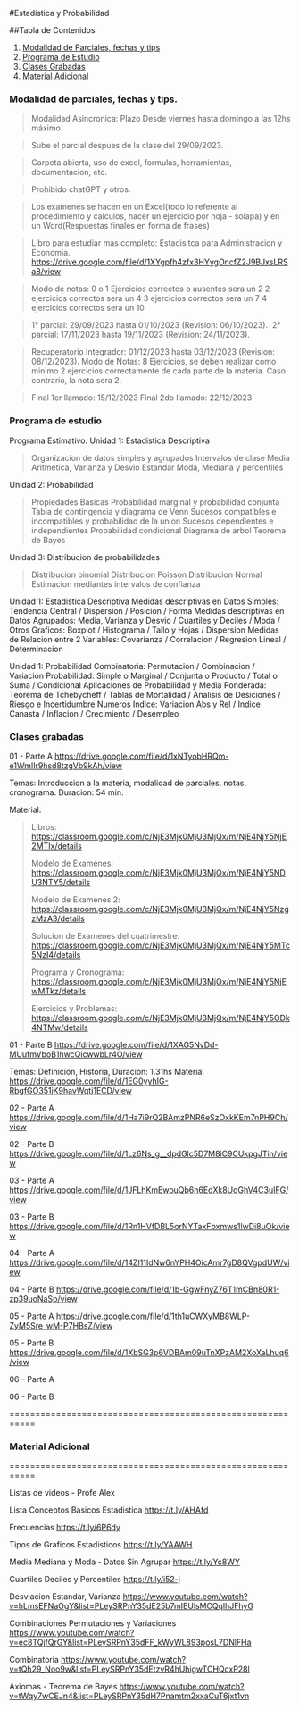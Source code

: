 #Estadistica y Probabilidad

##Tabla de Contenidos

1.  [Modalidad de Parciales, fechas y tips](#modalidad-de-parciales-fechas-y-tips)
2.  [Programa de Estudio](#programa-de-estudio)
3.	[Clases Grabadas](#clases-grabadas)
4.  [Material Adicional](#material-adicional)

### Modalidad de parciales, fechas y tips.
>Modalidad Asincronica: Plazo Desde viernes hasta domingo a las 12hs máximo. 

>Sube el parcial despues de la clase del 29/09/2023.

>Carpeta abierta, uso de excel, formulas, herramientas, documentacion, etc.

>Prohibido chatGPT y otros.

>Los examenes se hacen en un Excel(todo lo referente al procedimiento y calculos, hacer un ejercicio por hoja - solapa) y en un Word(Respuestas finales en forma de frases)

>Libro para estudiar mas completo: Estadisitca para Administracion y Economia.
https://drive.google.com/file/d/1XYgpfh4zfx3HYygOncfZ2J9BJxsLRSa8/view

>Modo de notas:
0 o 1 Ejercicios correctos o ausentes sera un 2
2 ejercicios correctos sera un 4
3 ejercicios correctos sera un 7
4 ejercicios correctos sera un 10


>1° parcial: 29/09/2023 hasta 01/10/2023 (Revision: 06/10/2023). 
>2° parcial: 17/11/2023 hasta 19/11/2023 (Revision: 24/11/2023).

>Recuperatorio Integrador: 01/12/2023 hasta 03/12/2023 (Revision: 08/12/2023).
>Modo de Notas:
8 Ejercicios, se deben realizar como minimo 2 ejercicios correctamente de cada parte de la materia. Caso contrario, la nota sera 2.

>Final 1er llamado: 15/12/2023
>Final 2do llamado: 22/12/2023

### Programa de estudio

Programa Estimativo:
Unidad 1: Estadistica Descriptiva
>Organizacion de datos simples y agrupados
>Intervalos de clase
>Media Aritmetica, Varianza y Desvio Estandar
>Moda, Mediana y percentiles

Unidad 2: Probabilidad
>Propiedades Basicas
>Probabilidad marginal y probabilidad conjunta
>Tabla de contingencia y diagrama de Venn
>Sucesos compatibles e incompatibles y probabilidad de la union
>Sucesos dependientes e independientes
>Probabilidad condicional
>Diagrama de arbol
>Teorema de Bayes

Unidad 3: Distribucion de probabilidades
>Distribucion binomial
>Distribucion Poisson
>Distribucion Normal
>Estimacion mediantes intervalos de confianza

Unidad 1: Estadistica Descriptiva
Medidas descriptivas en Datos Simples: Tendencia Central / Dispersion / Posicion / Forma
Medidas descriptivas en Datos Agrupados: Media, Varianza y Desvio / Cuartiles y Deciles / Moda / Otros
Graficos: Boxplot / Histograma / Tallo y Hojas / Dispersion
Medidas de Relacion entre 2 Variables: Covarianza / Correlacion / Regresion Lineal / Determinacion

Unidad 1: Probabilidad
Combinatoria: Permutacion / Combinacion / Variacion
Probabilidad: Simple o Marginal / Conjunta o Producto / Total o Suma / Condicional
Aplicaciones de Probabilidad y Media Ponderada: Teorema de Tchebycheff / Tablas de Mortalidad / Analisis de Desiciones / Riesgo e Incertidumbre
Numeros Indice: Variacion Abs y Rel / Indice Canasta / Inflacion / Crecimiento / Desempleo

### Clases grabadas

01 - Parte A https://drive.google.com/file/d/1xNTyobHRQm-e1WmIIr9hsd8tzgVb9kAh/view

Temas: Introduccion a la materia, modalidad de parciales, notas, cronograma. Duracion: 54 min.

Material:
>Libros: https://classroom.google.com/c/NjE3Mjk0MjU3MjQx/m/NjE4NjY5NjE2MTIx/details
>
>Modelo de Examenes: https://classroom.google.com/c/NjE3Mjk0MjU3MjQx/m/NjE4NjY5NDU3NTY5/details
>
>Modelo de Examenes 2: https://classroom.google.com/c/NjE3Mjk0MjU3MjQx/m/NjE4NjY5NzgzMzA3/details
>
>Solucion de Examenes del cuatrimestre: https://classroom.google.com/c/NjE3Mjk0MjU3MjQx/m/NjE4NjY5MTc5NzI4/details
>
>Programa y Cronograma: https://classroom.google.com/c/NjE3Mjk0MjU3MjQx/m/NjE4NjY5NjEwMTkz/details
>
>Ejercicios y Problemas: https://classroom.google.com/c/NjE3Mjk0MjU3MjQx/m/NjE4NjY5ODk4NTMw/details


01 - Parte B https://drive.google.com/file/d/1XAG5NvDd-MUufmVboB1hwcQicwwbLr4O/view

Temas: Definicion, Historia, Duracion: 1.31hs
Material
https://drive.google.com/file/d/1EG0yyhIG-RbgfGO351jK9havWqtj1ECD/view


02 - Parte A https://drive.google.com/file/d/1Ha7i9rQ2BAmzPNR6eSzOxkKEm7nPH9Ch/view

02 - Parte B https://drive.google.com/file/d/1Lz6Ns_g__dpdGlc5D7M8iC9CUkpgJTin/view

03 - Parte A https://drive.google.com/file/d/1JFLhKmEwouQb6n6EdXk8UqGhV4C3uIFG/view

03 - Parte B https://drive.google.com/file/d/1Rn1HVfDBL5orNYTaxFbxmws1lwDi8uOk/view

04 - Parte A https://drive.google.com/file/d/14ZI11IdNw6nYPH4OicAmr7gD8QVgpdUW/view

04 - Parte B https://drive.google.com/file/d/1b-GgwFnyZ76T1mCBn80R1-zp39uoNaSp/view

05 - Parte A https://drive.google.com/file/d/1th1uCWXyMB8WLP-ZyM5Sre_wM-P7HBsZ/view

05 - Parte B https://drive.google.com/file/d/1XbSG3p6VDBAm09uTnXPzAM2XoXaLhuq6/view

06 - Parte A

06 - Parte B 


===========================================================
### Material Adicional
===========================================================

Listas de videos - Profe Alex

Lista Conceptos Basicos Estadistica https://t.ly/AHAfd

Frecuencias https://t.ly/6P6dy

Tipos de Graficos Estadisticos https://t.ly/YAAWH

Media Mediana y Moda - Datos Sin Agrupar https://t.ly/Yc8WY

Cuartiles Deciles y Percentiles https://t.ly/i52-j

Desviacion Estandar, Varianza https://www.youtube.com/watch?v=hLmsEFNaOgY&list=PLeySRPnY35dE25b7mIEUlsMCQqlhJFhyG

Combinaciones Permutaciones y Variaciones https://www.youtube.com/watch?v=ec8TQjfQrGY&list=PLeySRPnY35dFF_kWyWL893posL7DNlFHa

Combinatoria https://www.youtube.com/watch?v=tQh29_Noo9w&list=PLeySRPnY35dEtzvR4hUhigwTCHQcxP28l

Axiomas - Teorema de Bayes https://www.youtube.com/watch?v=tWqy7wCEJn4&list=PLeySRPnY35dH7Pnamtm2xxaCuT6jxt1vn